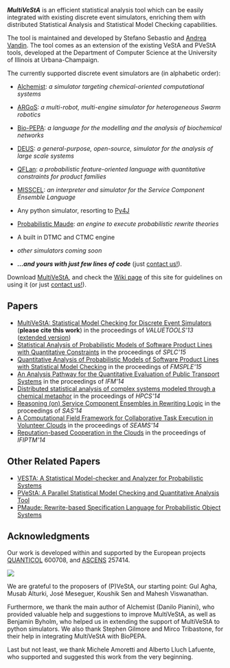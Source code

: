_**MultiVeStA**_ is an efficient statistical analysis tool which can be easily integrated with existing discrete event simulators, enriching them with distributed Statistical Analysis and Statistical Model Checking capabilities.

The tool is maintained and developed by Stefano Sebastio and [Andrea Vandin](http://www.ecs.soton.ac.uk/people/av1v13). The tool comes as an extension of the existing VeStA and PVeStA tools, developed at the Department of Computer Science at the University of Illinois at Urbana-Champaign.

The currently supported discrete event simulators are (in alphabetic order):
  * [Alchemist](http://apice.unibo.it/xwiki/bin/view/Alchemist/): _a simulator targeting chemical-oriented computational systems_
  * [ARGoS](http://iridia.ulb.ac.be/argos/): _a multi-robot, multi-engine simulator for heterogeneous Swarm robotics_
  * [Bio-PEPA](http://www.biopepa.org/): _a language for the modelling and the analysis of biochemical networks_
  * [DEUS](http://code.google.com/p/deus/): _a general-purpose, open-source, simulator for the analysis of large scale systems_
  * [QFLan](https://code.google.com/p/multivesta/wiki/QFLan): _a probabilistic feature-oriented language with quantitative constraints for product families_
  * [MISSCEL](http://sysma.lab.imtlucca.it/misscel/): _an interpreter and simulator for the Service Component Ensemble Language_
  * Any python simulator, resorting to [Py4J](http://py4j.sourceforge.net/)
  * [Probabilistic Maude](http://www.sciencedirect.com/science/article/pii/S1571066106002672): _an engine to execute probabilistic rewrite theories_
  * A built in DTMC and CTMC engine




  * _other simulators coming soon_
  * _**...and yours with just few lines of code**_ (just [contact us!](mailto:a.vandin@soton.ac.uk;stefano.sebastio@imtlucca.it)).


Download [MultiVeStA](https://docs.google.com/file/d/0B1wH4SBkfGwYUklocFMtSWlIMkU/edit?usp=sharing), and check the [Wiki page](http://code.google.com/p/multivesta/w/list) of this site for guidelines on using it (or just [contact us!](mailto:andrea.vandin@imtlucca.it;stefano.sebastio@imtlucca.it)).

## Papers ##
  * [MultiVeStA: Statistical Model Checking for Discrete Event Simulators](http://dl.acm.org/citation.cfm?id=2631884) (**please cite this work**) in the proceedings of _VALUETOOLS'13_ ([extended version](http://eprints.imtlucca.it/1798/))
  * [Statistical Analysis of Probabilistic Models of Software Product Lines with Quantitative Constraints](https://www.dropbox.com/s/qty17idt76lbaie/SPLC15.pdf?dl=0) in the proceedings of _SPLC'15_
  * [Quantitative Analysis of Probabilistic Models of Software Product Lines with Statistical Model Checking](http://arxiv.org/ct?url=http%3A%2F%2Fdx.doi.org%2F10%252E4204%2FEPTCS%252E182%252E5&v=3359e1fe) in the proceedings of _FMSPLE'15_
  * [An Analysis Pathway for the Quantitative Evaluation of Public Transport Systems](http://link.springer.com/chapter/10.1007%2F978-3-319-10181-1_5)  in the proceedings of _IFM'14_
  * [Distributed statistical analysis of complex systems modeled through a chemical metaphor](http://eprints.imtlucca.it/1697/)  in the proceedings of _HPCS'14_
  * [Reasoning (on) Service Component Ensembles in Rewriting Logic](http://link.springer.com/chapter/10.1007%2F978-3-642-54624-2_10) in the proceedings of _SAS'14_
  * [A Computational Field Framework for Collaborative Task Execution in Volunteer Clouds](http://dx.doi.org/10.1145/2593929.2593943) in the proceedings of _SEAMS'14_
  * [Reputation-based Cooperation in the Clouds](http://dx.doi.org/10.1007/978-3-662-43813-8_15) in the proceedings of _IFIPTM'14_




## Other Related Papers ##
  * [VESTA: A Statistical Model-checker and Analyzer for Probabilistic Systems](http://www.computer.org/csdl/proceedings/qest/2005/2427/00/24270251-abs.html)
  * [PVeStA: A Parallel Statistical Model Checking and Quantitative Analysis Tool](http://link.springer.com/chapter/10.1007%2F978-3-642-22944-2_28)
  * [PMaude: Rewrite-based Specification Language for Probabilistic Object Systems](http://www.sciencedirect.com/science/article/pii/S1571066106002672)


## Acknowledgments ##
Our work is developed within and supported by the European projects [QUANTICOL](http://www.quanticol.eu/) 600708, and [ASCENS](http://www.ascens-ist.eu/) 257414.

[![](http://sysma.imtlucca.it/wp-content/uploads/2013/09/ascens_logo_new-300x50.png)](http://www.ascens-ist.eu/)

We are grateful to the proposers of (P)VeStA, our starting point: Gul Agha, Musab Alturki, José Meseguer, Koushik Sen and Mahesh Viswanathan.

Furthermore, we thank the main author of Alchemist (Danilo Pianini), who provided valuable help and suggestions to improve MultiVeStA, as well as Benjamin Byholm, who helped us in extending the support of MultiVeStA to python simulators. We also thank Stephen Gilmore and Mirco Tribastone, for their help in integrating MultiVeStA with BioPEPA.

Last but not least, we thank Michele Amoretti and Alberto Lluch Lafuente, who supported and suggested this work from the very beginning.